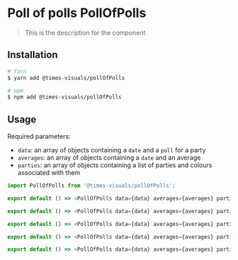 # Poll of polls PollOfPolls

> This is the description for the component

## Installation

```bash
# Yarn
$ yarn add @times-visuals/pollOfPolls

# npm
$ npm add @times-visuals/pollOfPolls
```

## Usage

Required parameters:

- `data`: an array of objects containing a `date` and a `poll` for a party
- `averages`: an array of objects containing a `date` and an average
- `parties`: an array of objects containing a list of parties and colours associated with them

```js
import PollOfPolls from '@times-visuals/pollOfPolls';

export default () => <PollOfPolls data={data} averages={averages} parties={parties}/>;

export default () => <PollOfPolls data={data} averages={averages} parties={parties} circleRadius={10}/>;

export default () => <PollOfPolls data={data} averages={averages} parties={parties} yDomain={[0,100]}/>;

export default () => <PollOfPolls data={data} averages={averages} parties={parties} startDate={"2018-06-01"} endDate={"2018-09-10"}/>;

export default () => <PollOfPolls data={data} averages={averages} parties={parties} dataSource={"Times research"}/>;
```
